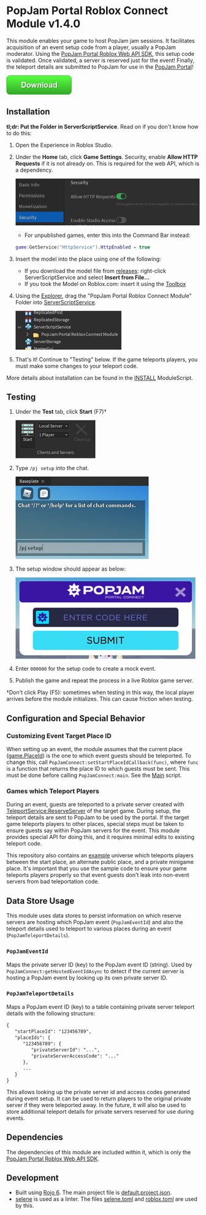# PopJam Portal Roblox Connect Module v1.4.0

This module enables your game to host PopJam jam sessions. It facilitates acquisition of an event setup code from a player, usually a PopJam moderator. Using the [PopJam Portal Roblox Web API SDK](https://github.com/SuperAwesomeLTD/pj-portal-roblox-web-api-sdk/tree/PopJam-rebrand), this setup code is validated. Once validated, a server is reserved just for the event! Finally, the teleport details are submitted to PopJam for use in the [PopJam Portal](https://www.roblox.com/games/7649372402)!

[![Download](img/download.png)](https://github.com/SuperAwesomeLTD/pj-portal-roblox-connect-module/releases)

## Installation

**tl;dr: Put the Folder in ServerScriptService**. Read on if you don't know how to do this:

1. Open the Experience in Roblox Studio.

2. Under the **Home** tab, click **Game Settings**. Security, enable **Allow HTTP Requests** if it is not already on. This is required for the web API, which is a dependency.

   ![Allowing HTTP requests in Game Settings](img/allow-http-requests.png)
   - For unpublished games, enter this into the Command Bar instead:

   ```lua
   game:GetService("HttpService").HttpEnabled = true
   ```

3. Insert the model into the place using one of the following:

   - If you download the model file from [releases](https://github.com/SuperAwesomeLTD/pj-portal-roblox-connect-module/releases/latest): right-click ServerScriptService and select **Insert from File...**
   - If you took the Model on Roblox.com: insert it using the [Toolbox](https://developer.roblox.com/en-us/resources/studio/Toolbox)

4. Using the [Explorer](https://developer.roblox.com/en-us/resources/studio/Explorer), drag the "PopJam Portal Roblox Connect Module" Folder into [ServerScriptService](https://developer.roblox.com/en-us/api-reference/class/ServerScriptService).

   ![Installation](img/install.png)

5. That's it! Continue to "Testing" below. If the game teleports players, you must make some changes to your teleport code.

More details about installation can be found in the [INSTALL](src/PopJamConnect/INSTALL.lua) ModuleScript.

## Testing

1. Under the **Test** tab, click **Start** (F7)&dagger;

   ![Starting a test server](img/start-test.png)

2. Type `/pj setup` into the chat.

   ![Chat Command](img/pj-setup.png)

3. The setup window should appear as below:

   ![Setup Window](img/ui.png)

4. Enter `000000` for the setup code to create a mock event.

5. Publish the game and repeat the process in a live Roblox game server.

&dagger;Don't click Play (F5): sometimes when testing in this way, the local player arrives before the module initializes. This can cause friction when testing.

## Configuration and Special Behavior

### Customizing Event Target Place ID

When setting up an event, the module assumes that the current place ([game.PlaceId](https://developer.roblox.com/en-us/api-reference/property/DataModel/PlaceId)) is the one to which event guests should be teleported. To change this, call `PopJamConnect:setStartPlaceIdCallback(func)`, where `func` is a function that returns the place ID to which guests must be sent. This must be done before calling `PopJamConnect:main`. See the [Main](src/Main.server.lua) script.

### Games which Teleport Players

During an event, guests are teleported to a private server created with [TeleportService:ReserveServer](https://developer.roblox.com/en-us/api-reference/function/TeleportService/ReserveServer) of the target game. During setup, the teleport details are sent to PopJam to be used by the portal. If the target game teleports players to other places, special steps must be taken to ensure guests say within PopJam servers for the event. This module provides special API for doing this, and it requires minimal edits to existing teleport code.

This repository also contains an [example](example) universe which teleports players between the start place, an alternate public place, and a private minigame place. It's important that you use the sample code to ensure your game teleports players properly so that event guests don't leak into non-event servers from bad teleportation code.

## Data Store Usage

This module uses data stores to persist information on which reserve servers are hosting which PopJam event (`PopJamEventId`) and also the teleport details used to teleport to various places during an event (`PopJamTeleportDetails`).

### `PopJamEventId`

Maps the private server ID (key) to the PopJam event ID (string). Used by `PopJamConnect:getHostedEventIdAsync` to detect if the current server is hosting a PopJam event by looking up its own private server ID.

### `PopJamTeleportDetails`

Maps a PopJam event ID (key) to a table containing private server teleport details with the following structure:

```plain
{
   "startPlaceId": "123456789",
   "placeIds": {
      "123456789": {
         "privateServerId": "...",
         "privateServerAccessCode": "..."
      },
      ...
   }
}
```

This allows looking up the private server id and access codes generated during event setup. It can be used to return players to the original private server if they were teleported away. In the future, it will also be used to store additional teleport details for private servers reserved for use during events.

## Dependencies

The dependencies of this module are included within it, which is only the [PopJam Portal Roblox Web API SDK](https://github.com/SuperAwesomeLTD/pj-portal-roblox-web-api-sdk/tree/PopJam-rebrand).

## Development

- Built using [Rojo 6](https://github.com/rojo-rbx/rojo). The main project file is [default.project.json](default.project.json).
- [selene](https://github.com/Kampfkarren/selene) is used as a linter. The files [selene.toml](selene.toml) and [roblox.toml](roblox.toml) are used by this.
